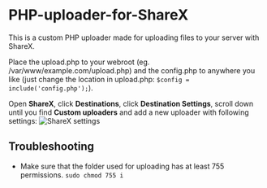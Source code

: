 # PHP-uploader-for-ShareX

This is a custom PHP uploader made for uploading files to your server with ShareX.

Place the upload.php to your webroot (eg. /var/www/example.com/upload.php) and the config.php to anywhere you like (just change the location in upload.php: `$config = include('config.php');`).

Open <b>ShareX</b>, click <b>Destinations</b>, click <b>Destination Settings</b>, scroll down until you find <b>Custom uploaders</b> and add a new uploader with following settings:
 ![ShareX settings](https://i.imgur.com/Ackyu7J.png)
 
## Troubleshooting
* Make sure that the folder used for uploading has at least 755 permissions. `sudo chmod 755 i`
